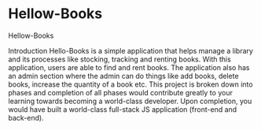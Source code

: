 # Hellow-Books
Hellow-Books

Introduction
Hello-Books​ is a simple application that helps manage a library and its processes like stocking, tracking and renting books. With this application, users are able to find and rent books. The application also has an admin section where the admin can do things like add books, delete books, increase the quantity of a book etc. This project is broken down into phases and completion of all phases would contribute greatly to your learning towards becoming a world-class developer. Upon completion, you would have built a world-class full-stack JS application (front-end and back-end).
